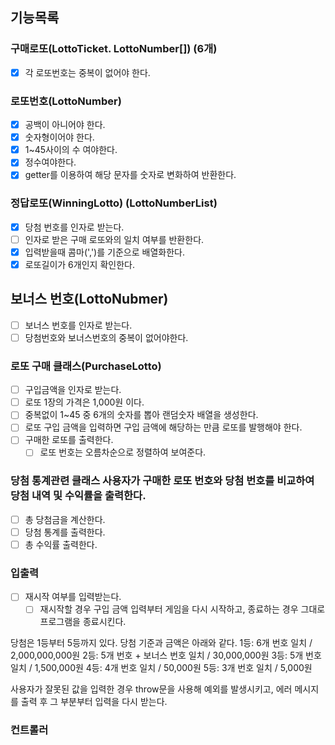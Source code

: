 ## 기능목록

### 구매로또(LottoTicket. LottoNumber[]) (6개)

- [x] 각 로또번호는 중복이 없어야 한다.

### 로또번호(LottoNumber)

- [x] 공백이 아니어야 한다.
- [x] 숫자형이어야 한다.
- [x] 1~45사이의 수 여야한다.
- [x] 정수여야한다.
- [x] getter를 이용하여 해당 문자를 숫자로 변화하여 반환한다.

### 정답로또(WinningLotto) (LottoNumberList)

- [x] 당첨 번호를 인자로 받는다.
- [ ] 인자로 받은 구매 로또와의 일치 여부를 반환한다.
- [x] 입력받을때 콤마(',')를 기준으로 배열화한다.
- [x] 로또길이가 6개인지 확인한다.

## 보너스 번호(LottoNubmer)

- [ ] 보너스 번호를 인자로 받는다.
- [ ] 당첨번호와 보너스번호의 중복이 없어야한다.

### 로또 구매 클래스(PurchaseLotto)

- [ ] 구입금액을 인자로 받는다.
- [ ] 로또 1장의 가격은 1,000원 이다.
- [ ] 중복없이 1~45 중 6개의 숫자를 뽑아 랜덤숫자 배열을 생성한다.
- [ ] 로또 구입 금액을 입력하면 구입 금액에 해당하는 만큼 로또를 발행해야 한다.
- [ ] 구매한 로또를 출력한다.
  - [ ] 로또 번호는 오름차순으로 정렬하여 보여준다.

### 당첨 통계관련 클래스 사용자가 구매한 로또 번호와 당첨 번호를 비교하여 당첨 내역 및 수익률을 출력한다.

- [ ] 총 당첨금을 계산한다.
- [ ] 당첨 통계를 출력한다.
- [ ] 총 수익률 출력한다.

### 입출력

- [ ] 재시작 여부를 입력받는다.
  - [ ] 재시작할 경우 구입 금액 입력부터 게임을 다시 시작하고, 종료하는 경우 그대로 프로그램을 종료시킨다.

당첨은 1등부터 5등까지 있다. 당첨 기준과 금액은 아래와 같다. 1등: 6개 번호 일치 / 2,000,000,000원 2등: 5개 번호 + 보너스 번호 일치 / 30,000,000원 3등: 5개 번호 일치 / 1,500,000원 4등: 4개 번호 일치 / 50,000원 5등: 3개 번호 일치 / 5,000원

사용자가 잘못된 값을 입력한 경우 throw문을 사용해 예외를 발생시키고, 에러 메시지를 출력 후 그 부분부터 입력을 다시 받는다.

### 컨트롤러
